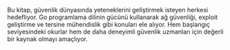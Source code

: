 Bu kitap, güvenlik dünyasında yeteneklerini geliştirmek isteyen herkesi hedefliyor. Go programlama dilinin gücünü kullanarak ağ güvenliği, exploit geliştirme ve tersine mühendislik gibi konuları ele alıyor. Hem başlangıç seviyesindeki okurlar hem de daha deneyimli güvenlik uzmanları için değerli bir kaynak olmayı amaçlıyor.

